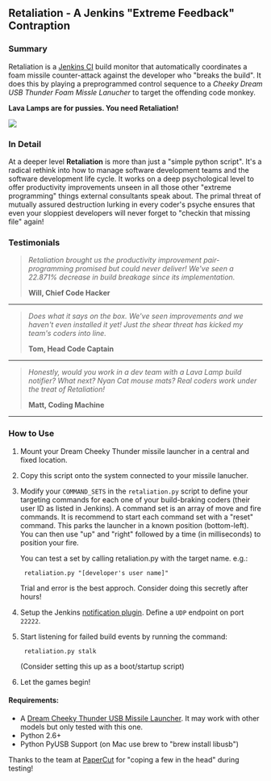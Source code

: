 ## Retaliation - A Jenkins "Extreme Feedback" Contraption

### Summary

Retaliation is a <a href="http://jenkins-ci.org/">Jenkins CI</a> build monitor that 
automatically coordinates a foam missile counter-attack against the developer who "breaks 
the build". It does this by playing a preprogrammed control sequence to a *Cheeky Dream USB 
Thunder Foam Missle Lanucher* to target the offending code monkey.

**Lava Lamps are for pussies. You need Retaliation!**

<img src="https://github.com/codedance/Retaliation/raw/master/img/launcher.jpg">

### In Detail

At a deeper level <strong>Retaliation</strong> is more than just a "simple python script". 
It's a radical rethink into how to manage software development teams and the software 
development life cycle.  It works on a deep psychological level to offer productivity 
improvements unseen in all those other "extreme programming" things external consultants 
speak about. The primal threat of mutually assured destruction lurking in every coder's 
psyche ensures that even your sloppiest developers will never forget to "checkin that 
missing file" again!

### Testimonials

> <em>Retaliation brought us the productivity improvement pair-programming promised but 
> could never deliver! We've seen a 22.871% decrease in build breakage since its 
> implementation.</em>
> 
>    **Will, Chief Code Hacker**
***
> <em>Does what it says on the box. We've seen improvements and we haven't even installed it
> yet! Just the shear threat has kicked my team's coders into line.</em>
> 
>    **Tom, Head Code Captain**
***
> <em>Honestly, would you work in a dev team with a Lava Lamp build notifier? What next?
> Nyan Cat mouse mats? Real coders work under the treat of Retaliation!</em>
> 
>    **Matt, Coding Machine**
***
 
### How to Use

  1.  Mount your Dream Cheeky Thunder missile launcher in a central and 
      fixed location.

  2.  Copy this script onto the system connected to your missile lanucher.

  3.  Modify your `COMMAND_SETS` in the `retaliation.py` script to define your targeting 
      commands for each one of your build-braking coders (their user ID as listed 
      in Jenkins).  A command set is an array of move and fire commands. It is recommend
      to start each command set with a "reset" command.  This parks the launcher in a known
      position (bottom-left).  You can then use "up" and "right" followed by a time (in 
      milliseconds) to position your fire.
 
      You can test a set by calling retaliation.py with the target name. e.g.:  

           retaliation.py "[developer's user name]"

      Trial and error is the best approch. Consider doing this secretly after hours!

  4.  Setup the Jenkins <a href="https://wiki.jenkins-ci.org/display/JENKINS/Notification+Plugin">notification plugin</a>. 
      Define a `UDP` endpoint on port `22222`.

  5.  Start listening for failed build events by running the command:

           retaliation.py stalk

      (Consider setting this up as a boot/startup script)

  6.  Let the games begin!

####  Requirements:

  * A <a href="http://www.dreamcheeky.com/thunder-missile-launcher">Dream Cheeky Thunder USB Missile Launcher</a>. It may work with other models but only tested with this one.
  * Python 2.6+
  * Python PyUSB Support (on Mac use brew to "brew install libusb")

Thanks to the team at <a href="http://www.papercut.com/">PaperCut</a> for "coping a few
in the head" during testing!

